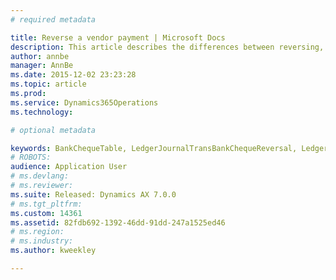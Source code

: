 ```yaml
---
# required metadata

title: Reverse a vendor payment | Microsoft Docs
description: This article describes the differences between reversing, deleting, voiding, and rejecting a payment. Additionally, it explains the two methods for reversing a vendor check. 
author: annbe
manager: AnnBe
ms.date: 2015-12-02 23:23:28
ms.topic: article
ms.prod: 
ms.service: Dynamics365Operations
ms.technology: 

# optional metadata

keywords: BankChequeTable, LedgerJournalTransBankChequeReversal, LedgerJournalTransVendPaym
# ROBOTS: 
audience: Application User
# ms.devlang: 
# ms.reviewer: 
ms.suite: Released: Dynamics AX 7.0.0
# ms.tgt_pltfrm: 
ms.custom: 14361
ms.assetid: 82fdb692-1392-46dd-91dd-247a1525ed46
# ms.region: 
# ms.industry: 
ms.author: kweekley

---
```



